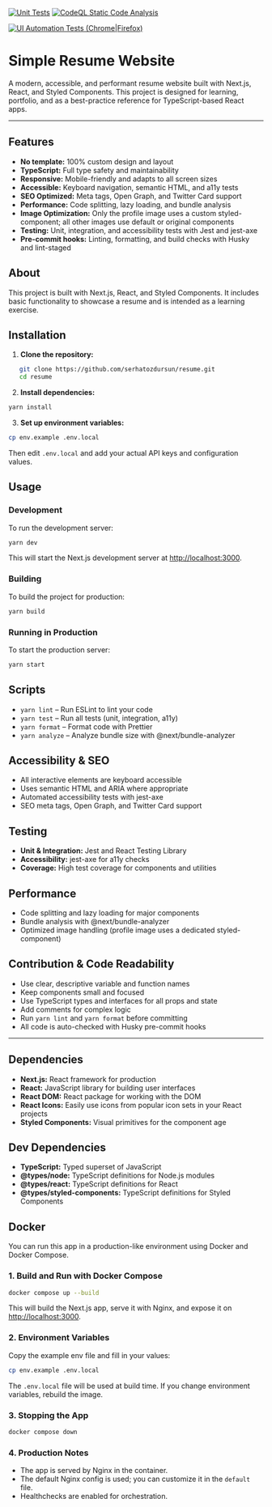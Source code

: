 [![Unit Tests](https://github.com/serhatozdursun/resume/actions/workflows/ci.yml/badge.svg)](https://github.com/serhatozdursun/resume/actions/workflows/ci.yml)
[![CodeQL Static Code Analysis](https://github.com/serhatozdursun/resume/actions/workflows/codeql.yml/badge.svg)](https://github.com/serhatozdursun/resume/actions/workflows/codeql.yml)

[![UI Automation Tests (Chrome|Firefox)](https://github.com/serhatozdursun/resume/actions/workflows/ui_cross_browser_test.yml/badge.svg)](https://github.com/serhatozdursun/resume/actions/workflows/ui_cross_browser_test.yml)

# Simple Resume Website

A modern, accessible, and performant resume website built with Next.js, React, and Styled Components. This project is designed for learning, portfolio, and as a best-practice reference for TypeScript-based React apps.

---

## Features

- **No template:** 100% custom design and layout
- **TypeScript:** Full type safety and maintainability
- **Responsive:** Mobile-friendly and adapts to all screen sizes
- **Accessible:** Keyboard navigation, semantic HTML, and a11y tests
- **SEO Optimized:** Meta tags, Open Graph, and Twitter Card support
- **Performance:** Code splitting, lazy loading, and bundle analysis
- **Image Optimization:** Only the profile image uses a custom styled-component; all other images use default or original components
- **Testing:** Unit, integration, and accessibility tests with Jest and jest-axe
- **Pre-commit hooks:** Linting, formatting, and build checks with Husky and lint-staged

## About

This project is built with Next.js, React, and Styled Components. It includes basic functionality to showcase a resume and is intended as a learning exercise.

## Installation

1. **Clone the repository:**

```bash
   git clone https://github.com/serhatozdursun/resume.git
   cd resume
```

2. **Install dependencies:**

```bash
yarn install
```

3. **Set up environment variables:**

```bash
cp env.example .env.local
```

Then edit `.env.local` and add your actual API keys and configuration values.

## Usage

### Development

To run the development server:

```bash
yarn dev
```

This will start the Next.js development server at [http://localhost:3000](http://localhost:3000).

### Building

To build the project for production:

```bash
yarn build
```

### Running in Production

To start the production server:

```bash
yarn start
```

## Scripts

- `yarn lint` – Run ESLint to lint your code
- `yarn test` – Run all tests (unit, integration, a11y)
- `yarn format` – Format code with Prettier
- `yarn analyze` – Analyze bundle size with @next/bundle-analyzer

## Accessibility & SEO

- All interactive elements are keyboard accessible
- Uses semantic HTML and ARIA where appropriate
- Automated accessibility tests with jest-axe
- SEO meta tags, Open Graph, and Twitter Card support

## Testing

- **Unit & Integration:** Jest and React Testing Library
- **Accessibility:** jest-axe for a11y checks
- **Coverage:** High test coverage for components and utilities

## Performance

- Code splitting and lazy loading for major components
- Bundle analysis with @next/bundle-analyzer
- Optimized image handling (profile image uses a dedicated styled-component)

## Contribution & Code Readability

- Use clear, descriptive variable and function names
- Keep components small and focused
- Use TypeScript types and interfaces for all props and state
- Add comments for complex logic
- Run `yarn lint` and `yarn format` before committing
- All code is auto-checked with Husky pre-commit hooks

---

## Dependencies

- **Next.js:** React framework for production
- **React:** JavaScript library for building user interfaces
- **React DOM:** React package for working with the DOM
- **React Icons:** Easily use icons from popular icon sets in your React projects
- **Styled Components:** Visual primitives for the component age

## Dev Dependencies

- **TypeScript:** Typed superset of JavaScript
- **@types/node:** TypeScript definitions for Node.js modules
- **@types/react:** TypeScript definitions for React
- **@types/styled-components:** TypeScript definitions for Styled Components

## Docker

You can run this app in a production-like environment using Docker and Docker Compose.

### 1. Build and Run with Docker Compose

```bash
docker compose up --build
```

This will build the Next.js app, serve it with Nginx, and expose it on [http://localhost:3000](http://localhost:3000).

### 2. Environment Variables

Copy the example env file and fill in your values:

```bash
cp env.example .env.local
```

The `.env.local` file will be used at build time. If you change environment variables, rebuild the image.

### 3. Stopping the App

```bash
docker compose down
```

### 4. Production Notes
- The app is served by Nginx in the container.
- The default Nginx config is used; you can customize it in the `default` file.
- Healthchecks are enabled for orchestration.
